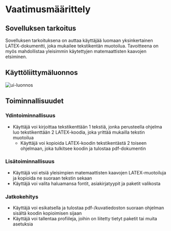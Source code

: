 # Vaatimusmäärittely

## Sovelluksen tarkoitus
Sovelluksen tarkoituksena on auttaa käyttäjää luomaan yksinkertainen LATEX-dokumentti, joka mukailee tekstikentän muotoilua. Tavoitteena on myös mahdollistaa yleisimmin käytettyjen matemaattisten kaavojen etsiminen.

## Käyttöliittymäluonnos
![ui-luonnos](LATEX-Helper/dokumentointi/Latexhelperui_1.jpg)
      

## Toiminnallisuudet
### Ydintoiminnallisuus
* Käyttäjä voi kirjoittaa tekstikenttään 1 tekstiä, jonka perusteella ohjelma luo tekstikenttään 2 LATEX-koodia, joka yrittää mukailla tekstin muotoilua
  * Käyttäjä voi kopioida LATEX-koodin tekstikentästä 2 toiseen ohjelmaan, joka tulkitsee koodin ja tulostaa pdf-dokumentin
### Lisätoiminnallisuus
* Käyttäjä voi etsiä yleisimpien matemaattisten kaavojen LATEX-muotoiluja ja kopioida ne suoraan tekstin sekaan
* Käyttäjä voi valita haluamansa fontit, asiakirjatyypit ja paketit valikosta
### Jatkokehitys
* Käyttäjä voi esikatsella ja tulostaa pdf-/kuvatiedoston suoraan ohjelman sisältä koodin kopioimisen sijaan
* Käyttäjä voi tallentaa profiileja, joihin on liitetty tietyt paketit tai muita asetuksia
